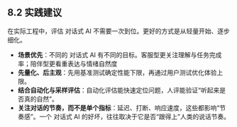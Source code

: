 ## 8.2 实践建议
在实际工程中，评估 对话式 AI 不需要一次到位。更好的方式是从轻量开始、逐步细化。

- **场景优先**：不同的 对话式 AI 有不同的目标。客服型更关注理解与任务完成率；陪伴型更看重表达与情绪自然度
- **先量化、后主观**：先用基准测试确定性能下限，再通过用户测试优化体验上限。
- **结合自动化与采样评估**：自动化评估能快速定位问题，人评能验证“听起来是否真的自然”。
- **关注对话的节奏，而不是单个指标**：延迟、打断、响应速度，这些都影响“节奏感”。一个 对话式 AI 的好坏，往往取决于它是否“跟得上”人类的说话节奏。